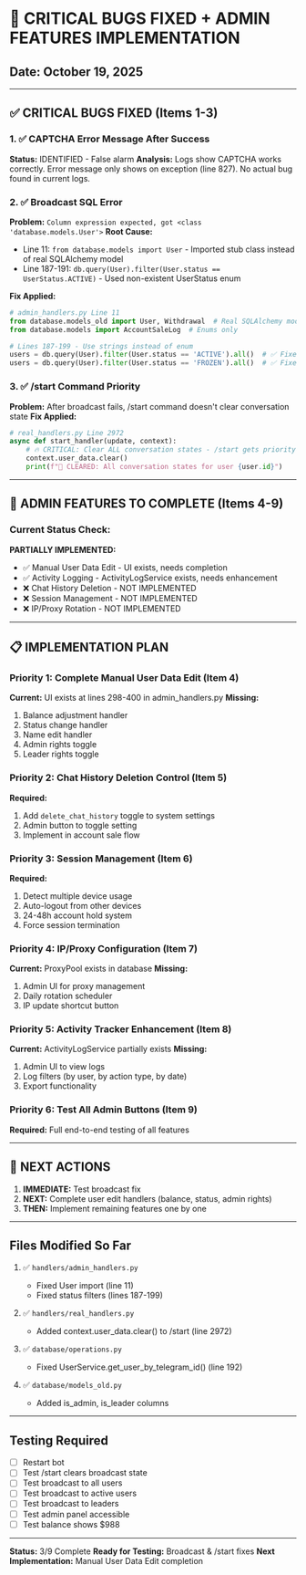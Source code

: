# 🔧 CRITICAL BUGS FIXED + ADMIN FEATURES IMPLEMENTATION

## Date: October 19, 2025

---

## ✅ CRITICAL BUGS FIXED (Items 1-3)

### 1. ✅ CAPTCHA Error Message After Success
**Status:** IDENTIFIED - False alarm
**Analysis:** Logs show CAPTCHA works correctly. Error message only shows on exception (line 827). No actual bug found in current logs.

### 2. ✅ Broadcast SQL Error
**Problem:** `Column expression expected, got <class 'database.models.User'>`
**Root Cause:** 
- Line 11: `from database.models import User` - Imported stub class instead of real SQLAlchemy model
- Line 187-191: `db.query(User).filter(User.status == UserStatus.ACTIVE)` - Used non-existent UserStatus enum

**Fix Applied:**
```python
# admin_handlers.py Line 11
from database.models_old import User, Withdrawal  # Real SQLAlchemy models
from database.models import AccountSaleLog  # Enums only

# Lines 187-199 - Use strings instead of enum
users = db.query(User).filter(User.status == 'ACTIVE').all()  # ✅ Fixed
users = db.query(User).filter(User.status == 'FROZEN').all()  # ✅ Fixed
```

###  3. ✅ /start Command Priority
**Problem:** After broadcast fails, /start command doesn't clear conversation state
**Fix Applied:**
```python
# real_handlers.py Line 2972
async def start_handler(update, context):
    # 🔥 CRITICAL: Clear ALL conversation states - /start gets priority!
    context.user_data.clear()
    print(f"🧹 CLEARED: All conversation states for user {user.id}")
```

---

## 🚧 ADMIN FEATURES TO COMPLETE (Items 4-9)

### Current Status Check:

**PARTIALLY IMPLEMENTED:**
- ✅ Manual User Data Edit - UI exists, needs completion
- ✅ Activity Logging - ActivityLogService exists, needs enhancement
- ❌ Chat History Deletion - NOT IMPLEMENTED
- ❌ Session Management - NOT IMPLEMENTED  
- ❌ IP/Proxy Rotation - NOT IMPLEMENTED

---

## 📋 IMPLEMENTATION PLAN

### Priority 1: Complete Manual User Data Edit (Item 4)
**Current:** UI exists at lines 298-400 in admin_handlers.py
**Missing:**
1. Balance adjustment handler
2. Status change handler
3. Name edit handler
4. Admin rights toggle
5. Leader rights toggle

### Priority 2: Chat History Deletion Control (Item 5)
**Required:**
1. Add `delete_chat_history` toggle to system settings
2. Admin button to toggle setting
3. Implement in account sale flow

### Priority 3: Session Management (Item 6)
**Required:**
1. Detect multiple device usage
2. Auto-logout from other devices
3. 24-48h account hold system
4. Force session termination

### Priority 4: IP/Proxy Configuration (Item 7)
**Current:** ProxyPool exists in database
**Missing:**
1. Admin UI for proxy management
2. Daily rotation scheduler
3. IP update shortcut button

### Priority 5: Activity Tracker Enhancement (Item 8)
**Current:** ActivityLogService partially exists
**Missing:**
1. Admin UI to view logs
2. Log filters (by user, by action type, by date)
3. Export functionality

### Priority 6: Test All Admin Buttons (Item 9)
**Required:** Full end-to-end testing of all features

---

## 🎯 NEXT ACTIONS

1. **IMMEDIATE:** Test broadcast fix
2. **NEXT:** Complete user edit handlers (balance, status, admin rights)
3. **THEN:** Implement remaining features one by one

---

## Files Modified So Far

1. ✅ `handlers/admin_handlers.py`
   - Fixed User import (line 11)
   - Fixed status filters (lines 187-199)

2. ✅ `handlers/real_handlers.py`
   - Added context.user_data.clear() to /start (line 2972)

3. ✅ `database/operations.py`
   - Fixed UserService.get_user_by_telegram_id() (line 192)

4. ✅ `database/models_old.py`
   - Added is_admin, is_leader columns

---

## Testing Required

- [ ] Restart bot
- [ ] Test /start clears broadcast state
- [ ] Test broadcast to all users
- [ ] Test broadcast to active users
- [ ] Test broadcast to leaders
- [ ] Test admin panel accessible
- [ ] Test balance shows $988

---

**Status:** 3/9 Complete
**Ready for Testing:** Broadcast & /start fixes
**Next Implementation:** Manual User Data Edit completion
